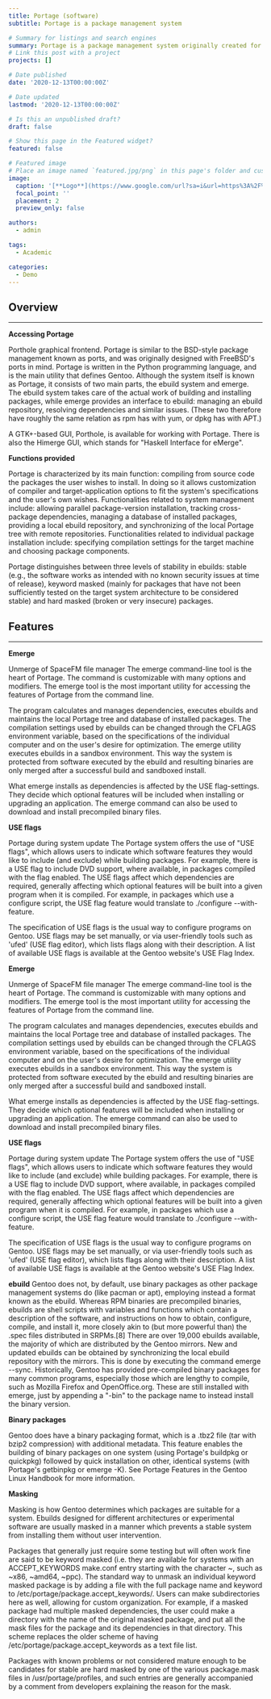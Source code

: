 ```yaml
---
title: Portage (software)
subtitle: Portage is a package management system

# Summary for listings and search engines
summary: Portage is a package management system originally created for and used by Gentoo Linux and also by Chrome OS, Calculate, Sabayon, and Funtoo Linux among others. Portage is based on the concept of ports collections. Gentoo is sometimes referred to as a meta-distribution due to the extreme flexibility of Portage, which makes it operating-system-independent. The Gentoo/Alt project is concerned with using Portage to manage other operating systems, such as BSDs, macOS and Solaris. The most notable of these implementations is the Gentoo/FreeBSD project.
# Link this post with a project
projects: []

# Date published
date: '2020-12-13T00:00:00Z'

# Date updated
lastmod: '2020-12-13T00:00:00Z'

# Is this an unpublished draft?
draft: false

# Show this page in the Featured widget?
featured: false

# Featured image
# Place an image named `featured.jpg/png` in this page's folder and customize its options here.
image:
  caption: '[**Logo**](https://www.google.com/url?sa=i&url=https%3A%2F%2Feternalhost.net%2Fblog%2Fsistemnoe-administrirovanie%2Fpaketnye-menedzhery-linux&psig=AOvVaw0TCGE1EtjcR_oaR8fyprLw&ust=1654121956743000&source=images&cd=vfe&ved=0CAkQjRxqFwoTCMDAx8_iivgCFQAAAAAdAAAAABAD)'
  focal_point: ''
  placement: 2
  preview_only: false

authors:
  - admin

tags:
  - Academic

categories:
  - Demo
---
```



## Overview
<hr>

**Accessing Portage**

Porthole graphical frontend.
Portage is similar to the BSD-style package management known as ports, and was originally designed with FreeBSD's ports in mind. Portage is written in the Python programming language, and is the main utility that defines Gentoo. Although the system itself is known as Portage, it consists of two main parts, the ebuild system and emerge. The ebuild system takes care of the actual work of building and installing packages, while emerge provides an interface to ebuild: managing an ebuild repository, resolving dependencies and similar issues. (These two therefore have roughly the same relation as rpm has with yum, or dpkg has with APT.)

A GTK+-based GUI, Porthole, is available for working with Portage. There is also the Himerge GUI, which stands for "Haskell Interface for eMerge".

**Functions provided**

Portage is characterized by its main function: compiling from source code the packages the user wishes to install. In doing so it allows customization of compiler and target-application options to fit the system's specifications and the user's own wishes. Functionalities related to system management include: allowing parallel package-version installation, tracking cross-package dependencies, managing a database of installed packages, providing a local ebuild repository, and synchronizing of the local Portage tree with remote repositories. Functionalities related to individual package installation include: specifying compilation settings for the target machine and choosing package components.

Portage distinguishes between three levels of stability in ebuilds: stable (e.g., the software works as intended with no known security issues at time of release), keyword masked (mainly for packages that have not been sufficiently tested on the target system architecture to be considered stable) and hard masked (broken or very insecure) packages.


## Features
<hr>

**Emerge**

Unmerge of SpaceFM file manager
The emerge command-line tool is the heart of Portage. The command is customizable with many options and modifiers. The emerge tool is the most important utility for accessing the features of Portage from the command line.

The program calculates and manages dependencies, executes ebuilds and maintains the local Portage tree and database of installed packages. The compilation settings used by ebuilds can be changed through the CFLAGS environment variable, based on the specifications of the individual computer and on the user's desire for optimization. The emerge utility executes ebuilds in a sandbox environment. This way the system is protected from software executed by the ebuild and resulting binaries are only merged after a successful build and sandboxed install.

What emerge installs as dependencies is affected by the USE flag-settings. They decide which optional features will be included when installing or upgrading an application. The emerge command can also be used to download and install precompiled binary files.

**USE flags**

Portage during system update
The Portage system offers the use of "USE flags", which allows users to indicate which software features they would like to include (and exclude) while building packages. For example, there is a USE flag to include DVD support, where available, in packages compiled with the flag enabled. The USE flags affect which dependencies are required, generally affecting which optional features will be built into a given program when it is compiled. For example, in packages which use a configure script, the USE flag feature would translate to ./configure --with-feature.

The specification of USE flags is the usual way to configure programs on Gentoo. USE flags may be set manually, or via user-friendly tools such as 'ufed' (USE flag editor), which lists flags along with their description. A list of available USE flags is available at the Gentoo website's USE Flag Index.

**Emerge**

Unmerge of SpaceFM file manager
The emerge command-line tool is the heart of Portage. The command is customizable with many options and modifiers. The emerge tool is the most important utility for accessing the features of Portage from the command line.

The program calculates and manages dependencies, executes ebuilds and maintains the local Portage tree and database of installed packages. The compilation settings used by ebuilds can be changed through the CFLAGS environment variable, based on the specifications of the individual computer and on the user's desire for optimization. The emerge utility executes ebuilds in a sandbox environment. This way the system is protected from software executed by the ebuild and resulting binaries are only merged after a successful build and sandboxed install.

What emerge installs as dependencies is affected by the USE flag-settings. They decide which optional features will be included when installing or upgrading an application. The emerge command can also be used to download and install precompiled binary files.

**USE flags**

Portage during system update
The Portage system offers the use of "USE flags", which allows users to indicate which software features they would like to include (and exclude) while building packages. For example, there is a USE flag to include DVD support, where available, in packages compiled with the flag enabled. The USE flags affect which dependencies are required, generally affecting which optional features will be built into a given program when it is compiled. For example, in packages which use a configure script, the USE flag feature would translate to ./configure --with-feature.

The specification of USE flags is the usual way to configure programs on Gentoo. USE flags may be set manually, or via user-friendly tools such as 'ufed' (USE flag editor), which lists flags along with their description. A list of available USE flags is available at the Gentoo website's USE Flag Index.

**ebuild**
Gentoo does not, by default, use binary packages as other package management systems do (like pacman or apt), employing instead a format known as the ebuild. Whereas RPM binaries are precompiled binaries, ebuilds are shell scripts with variables and functions which contain a description of the software, and instructions on how to obtain, configure, compile, and install it, more closely akin to (but more powerful than) the .spec files distributed in SRPMs.[8] There are over 19,000 ebuilds available, the majority of which are distributed by the Gentoo mirrors. New and updated ebuilds can be obtained by synchronizing the local ebuild repository with the mirrors. This is done by executing the command emerge --sync. Historically, Gentoo has provided pre-compiled binary packages for many common programs, especially those which are lengthy to compile, such as Mozilla Firefox and OpenOffice.org. These are still installed with emerge, just by appending a "-bin" to the package name to instead install the binary version.

**Binary packages**

Gentoo does have a binary packaging format, which is a .tbz2 file (tar with bzip2 compression) with additional metadata. This feature enables the building of binary packages on one system (using Portage's buildpkg or quickpkg) followed by quick installation on other, identical systems (with Portage's getbinpkg or emerge -K). See Portage Features in the Gentoo Linux Handbook for more information.

**Masking**

Masking is how Gentoo determines which packages are suitable for a system. Ebuilds designed for different architectures or experimental software are usually masked in a manner which prevents a stable system from installing them without user intervention.

Packages that generally just require some testing but will often work fine are said to be keyword masked (i.e. they are available for systems with an ACCEPT_KEYWORDS make.conf entry starting with the character ~, such as ~x86, ~amd64, ~ppc). The standard way to unmask an individual keyword masked package is by adding a file with the full package name and keyword to /etc/portage/package.accept_keywords/. Users can make subdirectories here as well, allowing for custom organization. For example, if a masked package had multiple masked dependencies, the user could make a directory with the name of the original masked package, and put all the mask files for the package and its dependencies in that directory. This scheme replaces the older scheme of having /etc/portage/package.accept_keywords as a text file list.

Packages with known problems or not considered mature enough to be candidates for stable are hard masked by one of the various package.mask files in /usr/portage/profiles, and such entries are generally accompanied by a comment from developers explaining the reason for the mask.



